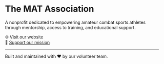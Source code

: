 # The MAT Association

A nonprofit dedicated to empowering amateur combat sports athletes through mentorship, access to training, and educational support.

🌐 [Visit our website](https://www.thematassociation.org)  
🤝 [Support our mission](https://www.zeffy.com/donation-form/donate-to-make-a-difference-17961)

---

Built and maintained with ❤️ by our volunteer team.  

 
